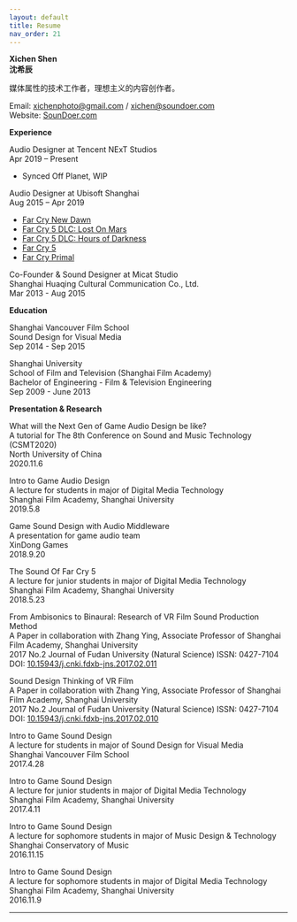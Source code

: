 ```yaml
---
layout: default
title: Resume
nav_order: 21
---
```


**Xichen Shen**  
**沈希辰**

媒体属性的技术工作者，理想主义的内容创作者。

Email: xichenphoto@gmail.com / xichen@soundoer.com  
Website: [SounDoer.com](https://soundoer.com/)

**Experience**

Audio Designer at Tencent NExT Studios  
Apr 2019 – Present  
- Synced Off Planet, WIP

Audio Designer at Ubisoft Shanghai  
Aug 2015 – Apr 2019  
- [Far Cry New Dawn](https://en.wikipedia.org/wiki/Far_Cry_New_Dawn)
- [Far Cry 5 DLC: Lost On Mars](https://en.wikipedia.org/wiki/Far_Cry_5#Downloadable_content)
- [Far Cry 5 DLC: Hours of Darkness](https://en.wikipedia.org/wiki/Far_Cry_5#Downloadable_content)
- [Far Cry 5](https://en.wikipedia.org/wiki/Far_Cry_5)
- [Far Cry Primal](https://en.wikipedia.org/wiki/Far_Cry_Primal)

Co-Founder & Sound Designer at Micat Studio  
Shanghai Huaqing Cultural Communication Co., Ltd.  
Mar 2013 - Aug 2015

**Education**

Shanghai Vancouver Film School  
Sound Design for Visual Media  
Sep 2014 - Sep 2015

Shanghai University  
School of Film and Television (Shanghai Film Academy)  
Bachelor of Engineering - Film & Television Engineering  
Sep 2009 - June 2013

**Presentation & Research**

What will the Next Gen of Game Audio Design be like?  
A tutorial for The 8th Conference on Sound and Music Technology (CSMT2020)  
North University of China  
2020.11.6

Intro to Game Audio Design  
A lecture for students in major of Digital Media Technology  
Shanghai Film Academy, Shanghai University  
2019.5.8

Game Sound Design with Audio Middleware  
A presentation for game audio team  
XinDong Games  
2018.9.20

The Sound Of Far Cry 5  
A lecture for junior students in major of Digital Media Technology  
Shanghai Film Academy, Shanghai University  
2018.5.23

From Ambisonics to Binaural: Research of VR Film Sound Production Method  
A Paper in collaboration with Zhang Ying, Associate Professor of Shanghai Film Academy, Shanghai University  
2017 No.2 Journal of Fudan University (Natural Science) ISSN: 0427-7104  
DOI: [10.15943/j.cnki.fdxb-jns.2017.02.011](https://www.cnki.net/kcms/doi/10.15943/j.cnki.fdxb-jns.2017.02.011.html)

Sound Design Thinking of VR Film  
A Paper in collaboration with Zhang Ying, Associate Professor of Shanghai Film Academy, Shanghai University  
2017 No.2 Journal of Fudan University (Natural Science) ISSN: 0427-7104  
DOI: [10.15943/j.cnki.fdxb-jns.2017.02.010](https://www.cnki.net/kcms/doi/10.15943/j.cnki.fdxb-jns.2017.02.010.html)

Intro to Game Sound Design  
A lecture for students in major of Sound Design for Visual Media  
Shanghai Vancouver Film School  
2017.4.28

Intro to Game Sound Design  
A lecture for junior students in major of Digital Media Technology  
Shanghai Film Academy, Shanghai University  
2017.4.11

Intro to Game Sound Design  
A lecture for sophomore students in major of Music Design & Technology  
Shanghai Conservatory of Music  
2016.11.15

Intro to Game Sound Design  
A lecture for sophomore students in major of Digital Media Technology  
Shanghai Film Academy, Shanghai University  
2016.11.9

***